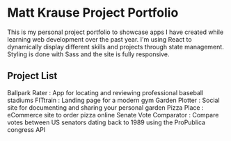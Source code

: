 # Matt Krause Project Portfolio

This is my personal project portfolio to showcase apps I have created while learning web development over the past year. I'm using React to dynamically display different skills and projects through state management. Styling is done with Sass and the site is fully responsive.

## Project List

Ballpark Rater : App for locating and reviewing professional baseball stadiums
FITtrain : Landing page for a modern gym
Garden Plotter : Social site for documenting and sharing your personal garden
Pizza Place : eCommerce site to order pizza online
Senate Vote Comparator : Compare votes between US senators dating back to 1989 using the ProPublica congress API
